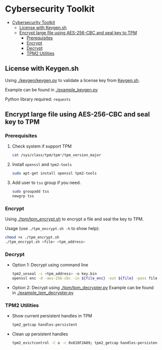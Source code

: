 # Cybersecurity Toolkit

- [Cybersecurity Toolkit](#cybersecurity-toolkit)
  - [License with Keygen.sh](#license-with-keygensh)
  - [Encrypt large file using AES-256-CBC and seal key to TPM](#encrypt-large-file-using-aes-256-cbc-and-seal-key-to-tpm)
    - [Prerequisites](#prerequisites)
    - [Encrypt](#encrypt)
    - [Decrypt](#decrypt)
    - [TPM2 Utilities](#tpm2-utilities)

## License with Keygen.sh

Using [./keygen/keygen.py](./keygen/keygen.py) to validate a license key from [Keygen.sh](https://keygen.sh/).

Example can be found in [./example_keygen.py](./example_keygen.py)

Python library required: `requests`

## Encrypt large file using AES-256-CBC and seal key to TPM

### Prerequisites

1. Check system if support TPM

    ``` bash
    cat /sys/class/tpm/tpm*/tpm_version_major 
    ```

2. Install `openssl` and `tpm2-tools`

    ``` bash
    sudo apt-get install openssl tpm2-tools
    ```

3. Add user to `tss` group if you need.

    ``` bash
    sudo groupadd tss
    newgrp tss
    ```

### Encrypt

Using [./tpm/tpm_encrypt.sh](./tpm/tpm_encrypt.sh) to encrypt a file and seal the key to TPM.

Usage (use `./tpm_encrypt.sh -h` to show help):

``` bash
chmod +x ./tpm_encrypt.sh
./tpm_encrypt.sh <file> <tpm_address>
```

### Decrypt

- Option 1: Decrypt using command line

    ``` bash
    tpm2_unseal -c <tpm_address> -o key.bin
    openssl enc -d -aes-256-cbc -in ${file_enc} -out ${file} -pass file:./key.bin -pbkdf2 -iter 10000
    ```

- Option 2: Decrypt using [./tpm/tpm_decrypter.py](./tpm/tpm_decrypter.py)
    Example can be found in [./example_tpm_decrypter.py](./example_tpm_decrypter.py)

### TPM2 Utilities

- Show current persistent handles in TPM

    ```bash
    tpm2_getcap handles-persistent
    ```

- Clean up persistent handles

    ```bash
    tpm2_evictcontrol -C o -c 0x810F2A89; tpm2_getcap handles-persistent
    ```
